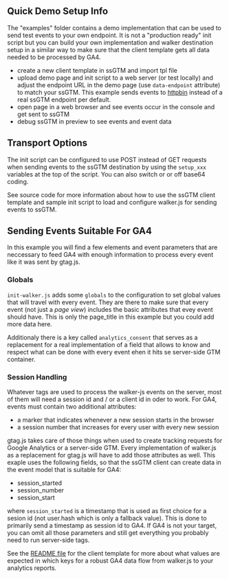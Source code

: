 ## Quick Demo Setup Info
The "examples" folder contains a demo implementation that can be used to send test events to your own endpoint. It is not a "production ready" init script but you can build your own implementation and walker destination setup in a similar way to make sure that the client template gets all data needed to be processed by GA4.
 
- create a new client template in ssGTM and import tpl file
- upload demo page and init script to a web server (or test locally) and adjust the endpoint URL in the demo page (use `data-endpoint` attribute) to match your ssGTM. This example sends events to [httpbin](https://httpbin.org/anything) 
instead of a real ssGTM endpoint per default.
- open page in a web browser and see events occur in the console and get sent to ssGTM
- debug ssGTM in preview to see events and event data

## Transport Options
The init script can be configured to use POST instead of GET requests when sending events to the ssGTM destination by using the `setup_xxx` variables at the top of the script. You can also switch or or off base64 coding. 

See source code for more information about how to use the ssGTM client template and sample init script to load and configure walker.js for sending events to ssGTM.  

## Sending Events Suitable For GA4
In this example you will find a few elements and event parameters that are neccessary to feed GA4 with enough information to process every event like it was sent by gtag.js. 

### Globals
`init-walker.js` adds some `globals` to the configuration to set global values that will travel with every event. They are there to make sure that every event (not just a *page view*) includes the basic attributes that evey event should have. This is only the page_title in this example but you could add more data here. 

Additionaly there is a key called `analytics_consent` that serves as a replacement for a real implementation of a field that allows to know and respect what can be done with every event ehen it hits se server-side GTM container.  

### Session Handling
Whatever tags are used to process the walker-js events on the server, most of them will need a session id and / or a client id in oder to work. For GA4, events must contain two additional attributes: 

- a marker that indicates whenever a new session starts in the browser
- a session number that increases for every user with every new session

gtag.js takes care of those things when used to create tracking requests for Google Analytics or a server-side GTM. Every implementation of walker.js as a replacement for gtag.js will have to add those attributes as well. This exaple uses the following fields, so that the ssGTM client can create data in the event model that is suitable for GA4: 

- session_started
- session_number
- session_start

where `session_started` is a timestamp that is used as first choice for a sesion id (not user.hash which is only a fallback value). This is done to primarily send a timestamp as session id to GA4. If GA4 is not your target, you can omit all those parameters and still get everything you probably need to run server-side tags. 

See the [README file](https://github.com/elbwalker/sgtm-client-template#readme) for the client template for more about what values are expected in which keys for a robust GA4 data flow from walker.js to your analytics reports.  